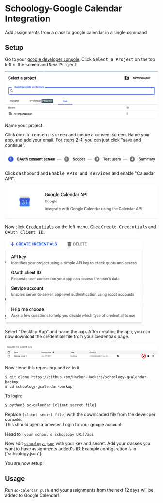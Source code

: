# Schoology-Google Calendar Integration
Add assignments from a class to google calendar in a single command.

## Setup
Go to your [google developer console](https://console.cloud.google.com/). Click <kbd>Select a Project</kbd> on the top left of the screen and <kbd>New Project</kbd>

![](images/project.png)

Name your project.

Click <kbd>OAuth consent screen</kbd> and create a consent screen. Name your app, and add your email. For steps 2-4, you can just click "save and continue".

![](images/steps.png)

Click <kbd>dashboard</kbd> and <kbd>Enable APIs and services</kbd> and enable "Calendar API".

![](images/api.png)

Now click [<kbd>Credentials</kbd>](https://console.cloud.google.com/apis/credentials) on the left menu. Click <kbd>Create Credentials</kbd> and <kbd>OAuth Client ID</kbd>.

![](images/credentials.png)

Select "Desktop App" and name the app.
After creating the app, you can now download the credentials file from your credentials page.

![](images/download.png)

Now clone this repository and `cd` to it.

    $ git clone https://github.com/Harker-Hackers/schoology-gcalendar-backup
    $ cd schoology-gcalendar-backup

To login:

    $ python3 sc-calendar [client secret file]

Replace `[client secret file]` with the downloaded file from the developer console. \
This should open a browser. Login to your google account.

Head to `[your school's schoology URL]/api`

Now edit [`schoology.json`](schoology.json) with your key and secret. Add your classes you want to have assignments added's ID. Example configuration is in ['schoology.json`].

You are now setup!

## Usage

Run `sc-calendar push`, and your assignments from the next 12 days will be added to Google Calendar!
